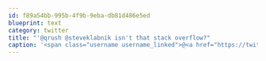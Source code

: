 ```yaml
---
id: f89a54bb-995b-4f9b-9eba-db81d486e5ed
blueprint: text
category: twitter
title: "'@qrush @steveklabnik isn't that stack overflow?"
caption: '<span class="username username_linked">@<a href="https://twitter.com/qrush" title="Nick Quaranto 🦦">qrush</a></span> <span class="username username_linked">@<a href="https://twitter.com/steveklabnik" title="steveklabnik">steveklabnik</a></span> isn''t that stack overflow?'
---
```

